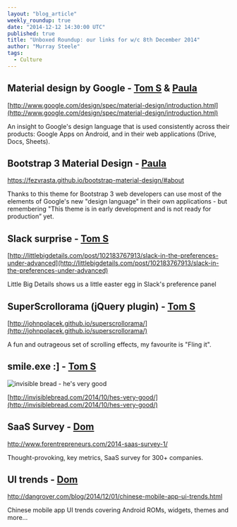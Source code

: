 ```yaml
---
layout: "blog_article"
weekly_roundup: true
date: "2014-12-12 14:30:00 UTC"
published: true
title: "Unboxed Roundup: our links for w/c 8th December 2014"
author: "Murray Steele"
tags:
  - Culture
---
```


## Material design by Google - [Tom S](http://www.unboxedconsulting.com/people/tom-sabin) & [Paula](http://www.unboxedconsulting.com/people/paula-stepinska)

[http://www.google.com/design/spec/material-design/introduction.html](http://www.google.com/design/spec/material-design/introduction.html)

An insight to Google's design language that is used consistently across their products: Google Apps on Android, and in their web applications (Drive, Docs, Sheets).

## Bootstrap 3 Material Design - [Paula](http://www.unboxedconsulting.com/people/paula-stepinska)

https://fezvrasta.github.io/bootstrap-material-design/#about

Thanks to this theme for Bootstrap 3 web developers can use most of the elements of Google's new "design language" in their own applications - but remembering "This theme is in early development and is not ready for production” yet.

## Slack surprise - [Tom S](http://www.unboxedconsulting.com/people/tom-sabin)

[http://littlebigdetails.com/post/102183767913/slack-in-the-preferences-under-advanced](http://littlebigdetails.com/post/102183767913/slack-in-the-preferences-under-advanced)

Little Big Details shows us a little easter egg in Slack's preference panel

## SuperScrollorama (jQuery plugin) - [Tom S](http://www.unboxedconsulting.com/people/tom-sabin)

[http://johnpolacek.github.io/superscrollorama/](http://johnpolacek.github.io/superscrollorama/)

A fun and outrageous set of scrolling effects, my favourite is "Fling it".

## smile.exe :] - [Tom S](http://www.unboxedconsulting.com/people/tom-sabin)

![invisible bread - he's very good](http://invisiblebread.com/comics/2014-10-02-hes-very-good.png)

[http://invisiblebread.com/2014/10/hes-very-good/](http://invisiblebread.com/2014/10/hes-very-good/)

## SaaS Survey - [Dom](http://www.unboxedconsulting.com/people/dominic-mason)

http://www.forentrepreneurs.com/2014-saas-survey-1/

Thought-provoking, key metrics, SaaS survey for 300+ companies.

## UI trends - [Dom](http://www.unboxedconsulting.com/people/dominic-mason)

http://dangrover.com/blog/2014/12/01/chinese-mobile-app-ui-trends.html

Chinese mobile app UI trends covering Android ROMs, widgets, themes and more…

